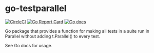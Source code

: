 # go-testparallel

[![CircleCI](https://circleci.com/gh/leighmcculloch/go-testparallel.svg?style=svg)](https://circleci.com/gh/leighmcculloch/go-testparallel)
[![Go Report Card](https://goreportcard.com/badge/github.com/leighmcculloch/go-testparallel)](https://goreportcard.com/report/github.com/leighmcculloch/go-testparallel)
[![Go docs](https://img.shields.io/badge/godoc-reference-blue.svg)](https://godoc.org/4d63.com/testparalle)

Go package that provides a function for making all tests in a suite run in Parallel without adding t.Parallel() to every test.

See Go docs for usage.
